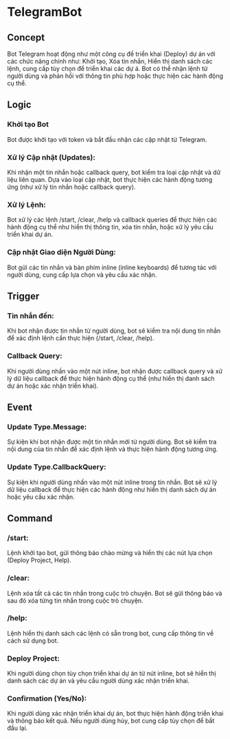# TelegramBot

## Concept

Bot Telegram hoạt động như một công cụ để triển khai (Deploy) dự án với các chức năng chính như: Khởi tạo, Xóa tin nhắn, Hiển thị danh sách các lệnh, cung cấp tùy chọn để triển khai các dự á. Bot có thể nhận lệnh từ người dùng và phản hồi với thông tin phù hợp hoặc thực hiện các hành động cụ thể.

## Logic

### Khởi tạo Bot

Bot được khởi tạo với token và bắt đầu nhận các cập nhật từ Telegram.

### Xử lý Cập nhật (Updates):

Khi nhận một tin nhắn hoặc callback query, bot kiểm tra loại cập nhật và dữ liệu liên quan.
Dựa vào loại cập nhật, bot thực hiện các hành động tương ứng (như xử lý tin nhắn hoặc callback query).

### Xử lý Lệnh:

Bot xử lý các lệnh /start, /clear, /help và callback queries để thực hiện các hành động cụ thể như hiển thị thông tin, xóa tin nhắn, hoặc xử lý yêu cầu triển khai dự án.

### Cập nhật Giao diện Người Dùng:

Bot gửi các tin nhắn và bàn phím inline (inline keyboards) để tương tác với người dùng, cung cấp lựa chọn và yêu cầu xác nhận.

## Trigger

### Tin nhắn đến:

Khi bot nhận được tin nhắn từ người dùng, bot sẽ kiểm tra nội dung tin nhắn để xác định lệnh cần thực hiện (/start, /clear, /help).

### Callback Query:

Khi người dùng nhấn vào một nút inline, bot nhận được callback query và xử lý dữ liệu callback để thực hiện hành động cụ thể (như hiển thị danh sách dự án hoặc xác nhận triển khai).

## Event

### Update Type.Message:

Sự kiện khi bot nhận được một tin nhắn mới từ người dùng. Bot sẽ kiểm tra nội dung của tin nhắn để xác định lệnh và thực hiện hành động tương ứng.

### Update Type.CallbackQuery:

Sự kiện khi người dùng nhấn vào một nút inline trong tin nhắn. Bot sẽ xử lý dữ liệu callback để thực hiện các hành động như hiển thị danh sách dự án hoặc yêu cầu xác nhận.

## Command

### /start:

Lệnh khởi tạo bot, gửi thông báo chào mừng và hiển thị các nút lựa chọn (Deploy Project, Help).

### /clear:

Lệnh xóa tất cả các tin nhắn trong cuộc trò chuyện. Bot sẽ gửi thông báo và sau đó xóa từng tin nhắn trong cuộc trò chuyện.

### /help:

Lệnh hiển thị danh sách các lệnh có sẵn trong bot, cung cấp thông tin về cách sử dụng bot.

### Deploy Project:

Khi người dùng chọn tùy chọn triển khai dự án từ nút inline, bot sẽ hiển thị danh sách các dự án và yêu cầu người dùng xác nhận triển khai.

### Confirmation (Yes/No):

Khi người dùng xác nhận triển khai dự án, bot thực hiện hành động triển khai và thông báo kết quả. Nếu người dùng hủy, bot cung cấp tùy chọn để bắt đầu lại.
